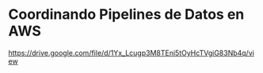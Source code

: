 
# Coordinando Pipelines de Datos en AWS

https://drive.google.com/file/d/1Yx_Lcugp3M8TEni5tOyHcTVgiG83Nb4q/view

